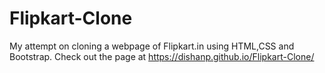 # Flipkart-Clone
My attempt on cloning a webpage of Flipkart.in using HTML,CSS and Bootstrap.
Check out the page at  https://dishanp.github.io/Flipkart-Clone/ 
